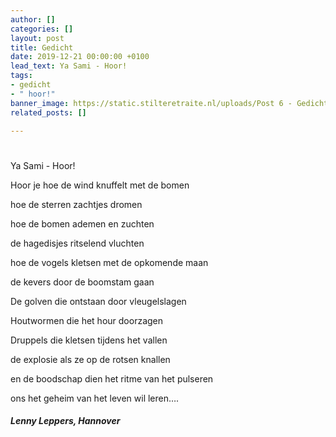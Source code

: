 ```yaml
---
author: []
categories: []
layout: post
title: Gedicht
date: 2019-12-21 00:00:00 +0100
lead_text: Ya Sami - Hoor!
tags:
- gedicht
- " hoor!"
banner_image: https://static.stilteretraite.nl/uploads/Post 6 - Gedicht.jpg
related_posts: []

---
```

#   
Ya Sami - Hoor!

Hoor je hoe de wind knuffelt met de bomen

hoe de sterren zachtjes dromen

hoe de bomen ademen en zuchten

de hagedisjes ritselend vluchten

hoe de vogels kletsen met de opkomende maan

de kevers door de boomstam gaan

De golven die ontstaan door vleugelslagen

Houtwormen die het hour doorzagen

Druppels die kletsen tijdens het vallen

de explosie als ze op de rotsen knallen

en de boodschap dien het ritme van het pulseren

ons het geheim van het leven wil leren….

###### **Lenny Leppers, Hannover**